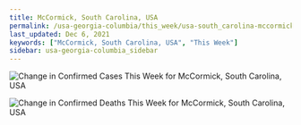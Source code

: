 ```yaml
---
title: McCormick, South Carolina, USA
permalink: /usa-georgia-columbia/this_week/usa-south_carolina-mccormick-7_days.html
last_updated: Dec 6, 2021
keywords: ["McCormick, South Carolina, USA", "This Week"]
sidebar: usa-georgia-columbia_sidebar
---
```


![Change in Confirmed Cases This Week for McCormick, South Carolina, USA](/covid_tracker/images/graphs/usa-south_carolina-mccormick-delta_confirmed-7_days_graph.png)

![Change in Confirmed Deaths This Week for McCormick, South Carolina, USA](/covid_tracker/images/graphs/usa-south_carolina-mccormick-delta_deaths-7_days_graph.png)
